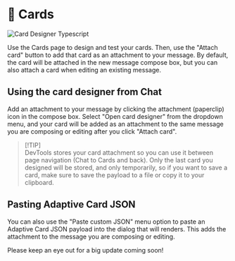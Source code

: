 # 🪪 Cards

![Card Designer Typescript](https://github.com/microsoft/teams.ts/blob/main/assets/screenshots/card_designer_typescript_editor.png?raw=true)

Use the Cards page to design and test your cards. Then, use the "Attach card" button to add that card as an attachment to your message. By default, the card will be attached in the new message compose box, but you can also attach a card when editing an existing message.

## Using the card designer from Chat

Add an attachment to your message by clicking the attachment (paperclip) icon in the compose box. Select "Open card designer" from the dropdown menu, and your card will be added as an attachment to the same message you are composing or editing after you click "Attach card".

> [!TIP]<br/>
> DevTools stores your card attachment so you can use it between page navigation (Chat to Cards and back). Only the last card you designed will be stored, and only temporarily, so if you want to save a card, make sure to save the payload to a file or copy it to your clipboard.

## Pasting Adaptive Card JSON

You can also use the "Paste custom JSON" menu option to paste an Adaptive Card JSON payload into the dialog that will renders. This adds the attachment to the message you are composing or editing.

Please keep an eye out for a big update coming soon!
